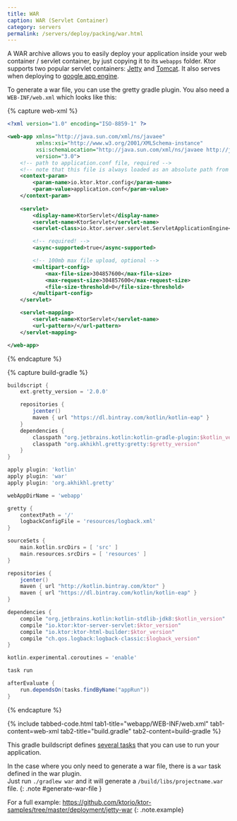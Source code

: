 ```yaml
---
title: WAR
caption: WAR (Servlet Container)
category: servers
permalink: /servers/deploy/packing/war.html
---
```


A WAR archive allows you to easily deploy your application inside your web container / servlet container,
by just copying it to its `webapps` folder. Ktor supports two popular servlet containers: [Jetty](#jetty) and [Tomcat](#tomcat).
It also serves when deploying to [google app engine](#google-app-engine).

To generate a war file, you can use the gretty gradle plugin. You also need a `WEB-INF/web.xml` which looks like this:

{% capture web-xml %}
```xml
<?xml version="1.0" encoding="ISO-8859-1" ?>

<web-app xmlns="http://java.sun.com/xml/ns/javaee"
         xmlns:xsi="http://www.w3.org/2001/XMLSchema-instance"
         xsi:schemaLocation="http://java.sun.com/xml/ns/javaee http://java.sun.com/xml/ns/javaee/web-app_3_0.xsd"
         version="3.0">
    <!-- path to application.conf file, required -->
    <!-- note that this file is always loaded as an absolute path from the classpath -->
    <context-param>
        <param-name>io.ktor.ktor.config</param-name>
        <param-value>application.conf</param-value>
    </context-param>
	
    <servlet>
        <display-name>KtorServlet</display-name>
        <servlet-name>KtorServlet</servlet-name>
        <servlet-class>io.ktor.server.servlet.ServletApplicationEngine</servlet-class>

        <!-- required! -->
        <async-supported>true</async-supported>

        <!-- 100mb max file upload, optional -->
        <multipart-config>
            <max-file-size>304857600</max-file-size>
            <max-request-size>304857600</max-request-size>
            <file-size-threshold>0</file-size-threshold>
        </multipart-config>
    </servlet>

    <servlet-mapping>
        <servlet-name>KtorServlet</servlet-name>
        <url-pattern>/</url-pattern>
    </servlet-mapping>

</web-app>
```
{% endcapture %}

{% capture build-gradle %}
```groovy
buildscript {
    ext.gretty_version = '2.0.0'

    repositories {
        jcenter()
        maven { url "https://dl.bintray.com/kotlin/kotlin-eap" }
    }
    dependencies {
        classpath "org.jetbrains.kotlin:kotlin-gradle-plugin:$kotlin_version"
        classpath "org.akhikhl.gretty:gretty:$gretty_version"
    }
}

apply plugin: 'kotlin'
apply plugin: 'war'
apply plugin: 'org.akhikhl.gretty'

webAppDirName = 'webapp'

gretty {
    contextPath = '/'
    logbackConfigFile = 'resources/logback.xml'
}

sourceSets {
    main.kotlin.srcDirs = [ 'src' ]
    main.resources.srcDirs = [ 'resources' ]
}

repositories {
    jcenter()
    maven { url "http://kotlin.bintray.com/ktor" }
    maven { url "https://dl.bintray.com/kotlin/kotlin-eap" }
}

dependencies {
    compile "org.jetbrains.kotlin:kotlin-stdlib-jdk8:$kotlin_version"
    compile "io.ktor:ktor-server-servlet:$ktor_version"
    compile "io.ktor:ktor-html-builder:$ktor_version"
    compile "ch.qos.logback:logback-classic:$logback_version"
}

kotlin.experimental.coroutines = 'enable'

task run

afterEvaluate {
    run.dependsOn(tasks.findByName("appRun"))
}
```
{% endcapture %}

{% include tabbed-code.html
    tab1-title="webapp/WEB-INF/web.xml" tab1-content=web-xml
    tab2-title="build.gradle" tab2-content=build-gradle
%}

This gradle buildscript defines [several tasks](http://akhikhl.github.io/gretty-doc/Gretty-tasks) that
you can use to run your application.

In the case where you only need to generate a war file, there is a `war` task defined in the war plugin.<br />
Just run `./gradlew war` and it will generate a `/build/libs/projectname.war` file.
{: .note #generate-war-file }

For a full example: <https://github.com/ktorio/ktor-samples/tree/master/deployment/jetty-war>
{: .note.example}
